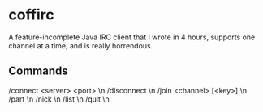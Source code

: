 # coffirc
A feature-incomplete Java IRC client that I wrote in 4 hours, supports 
one channel at a time, and is really horrendous.

## Commands

/connect \<server\> \<port\> \n
/disconnect \n
/join \<channel\> [\<key\>] \n
/part \n
/nick \n
/list \n
/quit \n
